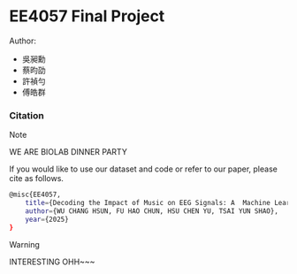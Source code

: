 # EE4057 Final Project

Author:
- 吳昶勳
- 蔡昀劭
- 許禎勻
- 傅皓群
### Citation

> [!NOTE]
> WE ARE BIOLAB DINNER PARTY

If you would like to use our dataset and code or refer to our paper, please cite as follows.
```bash
@misc{EE4057,
    title={Decoding the Impact of Music on EEG Signals: A  Machine Learning Approach to Predict Neural Responses},
    author={WU CHANG HSUN, FU HAO CHUN, HSU CHEN YU, TSAI YUN SHAO},
    year={2025}
}
```
> [!WARNING]
> INTERESTING OHH~~~

